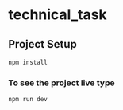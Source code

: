 # technical_task

## Project Setup

```sh
npm install
```

### To see the project live type

```sh
npm run dev
```
